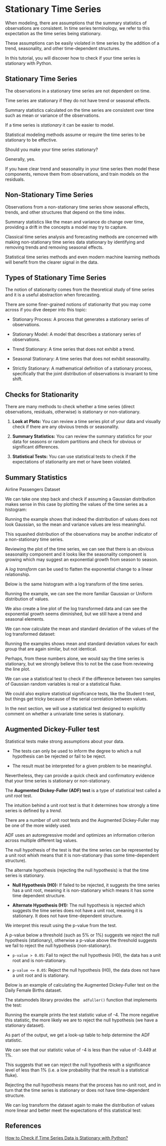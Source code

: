 # Stationary Time Series

When modeling, there are assumptions that the summary statistics of observations are consistent. In time series terminology, we refer to this expectation as the time series being stationary.

These assumptions can be easily violated in time series by the addition of a trend, seasonality, and other time-dependent structures.

In this tutorial, you will discover how to check if your time series is stationary with Python.

## Stationary Time Series

The observations in a stationary time series are not dependent on time.

Time series are stationary if they do not have trend or seasonal effects. 

Summary statistics calculated on the time series are consistent over time such as mean or variance of the observations.

If a time series is _stationary_ it can be easier to model. 

Statistical modeling methods assume or require the time series to be stationary to be effective.

Should you make your time series stationary?

Generally, yes.

If you have clear trend and seasonality in your time series then model these components, remove them from observations, and train models on the residuals.

## Non-Stationary Time Series

Observations from a non-stationary time series show seasonal effects, trends, and other structures that depend on the time index.

Summary statistics like the mean and variance do change over time, providing a drift in the concepts a model may try to capture.

Classical time series analysis and forecasting methods are concerned with making non-stationary time series data stationary by identifying and removing trends and removing seasonal effects.

Statistical time series methods and even modern machine learning methods will benefit from the clearer signal in the data.

## Types of Stationary Time Series

The notion of stationarity comes from the theoretical study of time series and it is a useful abstraction when forecasting.

There are some finer-grained notions of stationarity that you may come across if you dive deeper into this topic:

- Stationary Process: A process that generates a stationary series of observations.

- Stationary Model: A model that describes a stationary series of observations.

- Trend Stationary: A time series that does not exhibit a trend.

- Seasonal Stationary: A time series that does not exhibit seasonality.

- Strictly Stationary: A mathematical definition of a stationary process, specifically that the joint distribution of observations is invariant to time shift.

## Checks for Stationarity

There are many methods to check whether a time series (direct observations, residuals, otherwise) is stationary or non-stationary.

1. **Look at Plots:** You can review a time series plot of your data and visually check if there are any obvious trends or seasonality.

2. **Summary Statistics:** You can review the summary statistics for your data for seasons or random partitions and check for obvious or significant differences.

3. **Statistical Tests:** You can use statistical tests to check if the expectations of stationarity are met or have been violated.

## Summary Statistics

Airline Passengers Dataset

We can take one step back and check if assuming a Gaussian distribution makes sense in this case by plotting the values of the time series as a histogram:

Running the example shows that indeed the distribution of values does not look Gaussian, so the mean and variance values are less meaningful.

This squashed distribution of the observations may be another indicator of a non-stationary time series. 

Reviewing the plot of the time series, we can see that there is an obvious seasonality component and it looks like the seasonality component is growing which may suggest an exponential growth from season to season. 

A _log transform_ can be used to flatten the exponential change to a linear relationship.

Below is the same histogram with a log transform of the time series.

Running the example, we can see the more familiar Gaussian or Uniform distribution of values.

We also create a line plot of the log transformed data and can see the exponential growth seems diminished, but we still have a trend and seasonal elements.

We can now calculate the mean and standard deviation of the values of the log transformed dataset:

Running the examples shows mean and standard deviation values for each group that are again similar, but not identical.

Perhaps, from these numbers alone, we would say the time series is stationary, but we strongly believe this to not be the case from reviewing the line plot.

We can use a statistical test to check if the difference between two samples of Gaussian random variables is real or a statistical fluke. 

We could also explore statistical significance tests, like the Student t-test, but things get tricky because of the serial correlation between values.

In the next section, we will use a statistical test designed to explicitly comment on whether a univariate time series is stationary.

## Augmented Dickey-Fuller test

Statistical tests make strong assumptions about your data. 

- The tests can only be used to inform the degree to which a null hypothesis can be rejected or fail to be reject. 

- The result must be interpreted for a given problem to be meaningful.

Nevertheless, they can provide a quick check and confirmatory evidence that your time series is stationary or non-stationary.

The **Augmented Dickey-Fuller (ADF) test** is a type of statistical test called a _unit root_ test.

The intuition behind a unit root test is that it determines how strongly a time series is defined by a _trend_.

There are a number of unit root tests and the Augmented Dickey-Fuller may be one of the more widely used. 

ADF uses an autoregressive model and optimizes an information criterion across multiple different lag values.

The null hypothesis of the test is that the time series can be represented by a unit root whixh means that it is non-stationary (has some time-dependent structure). 

The alternate hypothesis (rejecting the null hypothesis) is that the time series is stationary.

- **Null Hypothesis (H0):** If failed to be rejected, it suggests the time series has a unit root, meaning it is non-stationary which means it has some time dependent structure.

- **Alternate Hypothesis (H1):** The null hypothesis is rejected which suggests the time series does not have a unit root, meaning it is stationary. It does not have time-dependent structure.

We interpret this result using the p-value from the test. 

A p-value below a threshold (such as 5% or 1%) suggests we reject the null hypothesis (stationary), otherwise a p-value above the threshold suggests we fail to reject the null hypothesis (non-stationary).

- `p-value > 0.05`: Fail to reject the null hypothesis (H0), the data has a unit root and is non-stationary.

- `p-value <= 0.05`: Reject the null hypothesis (H0), the data does not have a unit root and is stationary.

Below is an example of calculating the Augmented Dickey-Fuller test on the Daily Female Births dataset. 

The statsmodels library provides the ` adfuller()` function that implements the test:

Running the example prints the test statistic value of -4. The more negative this statistic, the more likely we are to reject the null hypothesis (we have a stationary dataset).

As part of the output, we get a look-up table to help determine the ADF statistic. 

We can see that our statistic value of -4 is less than the value of -3.449 at 1%.

This suggests that we can reject the null hypothesis with a significance level of less than 1% (i.e. a low probability that the result is a statistical fluke).

Rejecting the null hypothesis means that the process has no unit root, and in turn that the time series is stationary or does not have time-dependent structure.

We can log transform the dataset again to make the distribution of values more linear and better meet the expectations of this statistical test:



## References

[How to Check if Time Series Data is Stationary with Python?](https://machinelearningmastery.com/time-series-data-stationary-python/)

